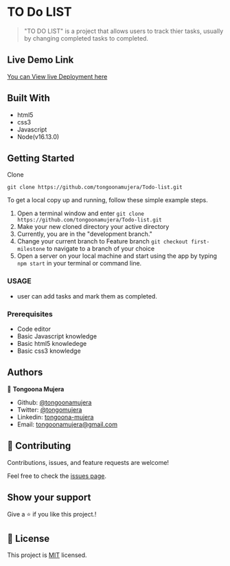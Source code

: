 # TO Do LIST

> "TO DO LIST" is a project that allows users to track thier tasks, usually by changing completed tasks to completed.

## Live Demo Link

[You can View live Deployment here](https://tongoonamujera.github.io/Todo-list/dist/index.html)

## Built With

- html5
- css3
- Javascript
- Node(v16.13.0)

## Getting Started

Clone

```git
git clone https://github.com/tongoonamujera/Todo-list.git
```

To get a local copy up and running, follow these simple example steps.

1. Open a terminal window and enter `git clone https://github.com/tongoonamujera/Todo-list.git`
2. Make your new cloned directory your active directory
3. Currently, you are in the "development branch."
4. Change your current branch to Feature branch `git checkout first-milestone` to navigate to a branch of your choice
5. Open a server on your local machine and start using the app by typing `npm start` in your terminal or command line.

### USAGE

- user can add tasks and mark them as completed.

### Prerequisites

- Code editor
- Basic Javascript knowledge
- Basic html5 knowledege
- Basic css3 knowledge

## Authors

👤 **Tongoona Mujera**

- Github: [@tongoonamujera](https://github.com/tongoonamujera)
- Twitter: [@tongomujera](https://twitter.com/tongomujera)
- Linkedin: [tongoona-mujera](https://www.linkedin.com/in/tongoona-mujera-125604162/)
- Email:  tongoonamujera@gmail.com

## 🤝 Contributing

Contributions, issues, and feature requests are welcome!

Feel free to check the [issues page](../../issues/).

## Show your support

Give a ⭐️ if you like this project.!

## 📝 License

This project is [MIT](LICENCE) licensed.
